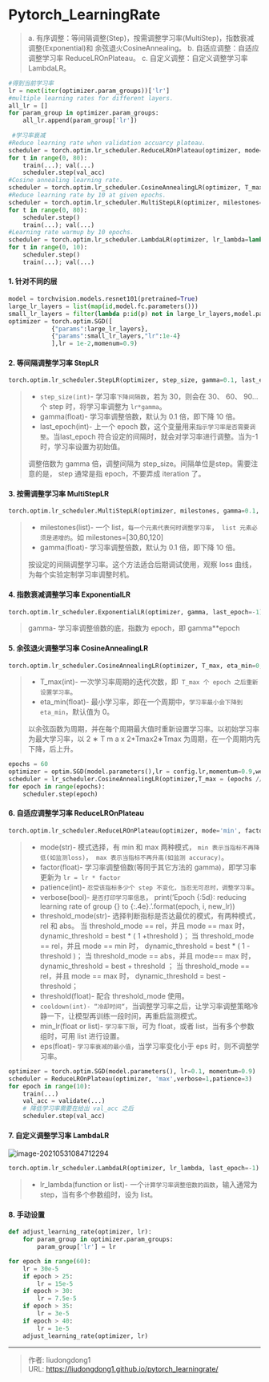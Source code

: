 # Pytorch_LearningRate


> a. 有序调整：等间隔调整(Step)，按需调整学习率(MultiStep)，指数衰减调整(Exponential)和 余弦退火CosineAnnealing。
> b. 自适应调整：自适应调整学习率 ReduceLROnPlateau。
> c. 自定义调整：自定义调整学习率 LambdaLR。

```python
#得到当前学习率
lr = next(iter(optimizer.param_groups))['lr'] 
#multiple learning rates for different layers.
all_lr = []
for param_group in optimizer.param_groups:
    all_lr.append(param_group['lr'])
    
 #学习率衰减
#Reduce learning rate when validation accuarcy plateau.
scheduler = torch.optim.lr_scheduler.ReduceLROnPlateau(optimizer, mode='max', patience=5, verbose=True)
for t in range(0, 80):
    train(...); val(...)
    scheduler.step(val_acc)
#Cosine annealing learning rate.    
scheduler = torch.optim.lr_scheduler.CosineAnnealingLR(optimizer, T_max=80)
#Reduce learning rate by 10 at given epochs.
scheduler = torch.optim.lr_scheduler.MultiStepLR(optimizer, milestones=[50, 70], gamma=0.1)
for t in range(0, 80):
    scheduler.step()    
    train(...); val(...)
#Learning rate warmup by 10 epochs.
scheduler = torch.optim.lr_scheduler.LambdaLR(optimizer, lr_lambda=lambda t: t / 10)
for t in range(0, 10):
    scheduler.step()
    train(...); val(...)
```

#### 1. 针对不同的层

```python
model = torchvision.models.resnet101(pretrained=True)
large_lr_layers = list(map(id,model.fc.parameters()))
small_lr_layers = filter(lambda p:id(p) not in large_lr_layers,model.parameters())
optimizer = torch.optim.SGD([
            {"params":large_lr_layers},
            {"params":small_lr_layers,"lr":1e-4}
            ],lr = 1e-2,momenum=0.9)
```

#### 2. 等间隔调整学习率 StepLR

```python
torch.optim.lr_scheduler.StepLR(optimizer, step_size, gamma=0.1, last_epoch=-1)
```

> - `step_size(int)`- 学习率`下降间隔数`，若为 30，则会在 30、 60、 90…个 step 时，将学习率调整为 `lr*gamma`。
> - gamma(float)- 学习率调整倍数，默认为 0.1 倍，即下降 10 倍。
> - last_epoch(int)- 上一个 epoch 数，这个变量用来`指示学习率是否需要调整`。当last_epoch 符合设定的间隔时，就会对学习率进行调整。当为-1 时，学习率设置为初始值。
>
> 调整倍数为 gamma 倍，调整间隔为 step_size。间隔单位是step。需要注意的是， step 通常是指 epoch，不要弄成 iteration 了。

#### 3. 按需调整学习率 MultiStepLR

```python
torch.optim.lr_scheduler.MultiStepLR(optimizer, milestones, gamma=0.1, last_epoch=-1)
```

> - milestones(list)- 一个 list，`每一个元素代表何时调整学习率`，` list 元素必须是递增的`。如 milestones=[30,80,120]
> - gamma(float)- 学习率调整倍数，默认为 0.1 倍，即下降 10 倍。
>
> 按设定的间隔调整学习率。这个方法适合后期调试使用，观察 loss 曲线，为每个实验定制学习率调整时机。

#### 4. 指数衰减调整学习率 ExponentialLR

```python
torch.optim.lr_scheduler.ExponentialLR(optimizer, gamma, last_epoch=-1)
```

> gamma- 学习率调整倍数的底，指数为 epoch，即 gamma**epoch

#### 5. 余弦退火调整学习率 CosineAnnealingLR

```python
torch.optim.lr_scheduler.CosineAnnealingLR(optimizer, T_max, eta_min=0, last_epoch=-1)
```

> - T_max(int)- 一次学习率周期的迭代次数，即` T_max 个 epoch 之后重新设置学习率`。
> - eta_min(float)- 最小学习率，即在一个周期中，`学习率最小会下降到 eta_min`，默认值为 0。
>
> 以余弦函数为周期，并在每个周期最大值时重新设置学习率。以初始学习率为最大学习率，以 2 ∗ T m a x 2*Tmax2∗Tmax 为周期，在一个周期内先下降，后上升。

```python
epochs = 60
optimizer = optim.SGD(model.parameters(),lr = config.lr,momentum=0.9,weight_decay=1e-4) 
scheduler = lr_scheduler.CosineAnnealingLR(optimizer,T_max = (epochs // 9) + 1)
for epoch in range(epochs):
    scheduler.step(epoch)
```

#### 6. 自适应调整学习率 ReduceLROnPlateau

```python
torch.optim.lr_scheduler.ReduceLROnPlateau(optimizer, mode='min', factor=0.1, patience=10, verbose=False, threshold=0.0001, threshold_mode='rel', cooldown=0, min_lr=0, eps=1e-08)
```

> - mode(str)- 模式选择，有 min 和 max 两种模式， `min 表示当指标不再降低(如监测loss)`，` max 表示当指标不再升高(如监测 accuracy)`。
> - factor(float)- 学习率调整倍数(等同于其它方法的 gamma)，即学习率更新为 `lr = lr * factor`
> - patience(int)- `忍受该指标多少个 step 不变化，当忍无可忍时，调整学习率`。
> - verbose(bool)- `是否打印学习率信息`， print(‘Epoch {:5d}: reducing learning rate of group {} to {:.4e}.’.format(epoch, i, new_lr))
> - threshold_mode(str)- 选择判断指标是否达最优的模式，有两种模式， rel 和 abs。
>   当 threshold_mode == rel，并且 mode == max 时， dynamic_threshold = best * ( 1 +threshold )；
>   当 threshold_mode == rel，并且 mode == min 时， dynamic_threshold = best * ( 1 -threshold )；
>   当 threshold_mode == abs，并且 mode== max 时， dynamic_threshold = best + threshold ；
>   当 threshold_mode == rel，并且 mode == max 时， dynamic_threshold = best - threshold；
> - threshold(float)- 配合 threshold_mode 使用。
> - `cooldown(int)- “冷却时间“`，当调整学习率之后，让学习率调整策略冷静一下，让模型再训练一段时间，再重启监测模式。
> - min_lr(float or list)- `学习率下限`，可为 float，或者 list，当有多个参数组时，可用 list 进行设置。
> - eps(float)- `学习率衰减的最小值`，当学习率变化小于 eps 时，则不调整学习率。

```python
optimizer = torch.optim.SGD(model.parameters(), lr=0.1, momentum=0.9)
scheduler = ReduceLROnPlateau(optimizer, 'max',verbose=1,patience=3)
for epoch in range(10):
    train(...)
    val_acc = validate(...)
    # 降低学习率需要在给出 val_acc 之后
    scheduler.step(val_acc)
```

#### 7. 自定义调整学习率 LambdaLR

![image-20210531084712294](https://gitee.com/github-25970295/blogpictureV2/raw/master/image-20210531084712294.png)

```python
torch.optim.lr_scheduler.LambdaLR(optimizer, lr_lambda, last_epoch=-1)
```

> - lr_lambda(function or list)- 一个`计算学习率调整倍数的函数`，输入通常为 step，当有多个参数组时，设为 list。

#### 8. 手动设置

```python
def adjust_learning_rate(optimizer, lr):
    for param_group in optimizer.param_groups:
        param_group['lr'] = lr

for epoch in range(60):        
    lr = 30e-5
    if epoch > 25:
        lr = 15e-5
    if epoch > 30:
        lr = 7.5e-5
    if epoch > 35:
        lr = 3e-5
    if epoch > 40:
        lr = 1e-5
    adjust_learning_rate(optimizer, lr)
```



---

> 作者: liudongdong1  
> URL: https://liudongdong1.github.io/pytorch_learningrate/  


